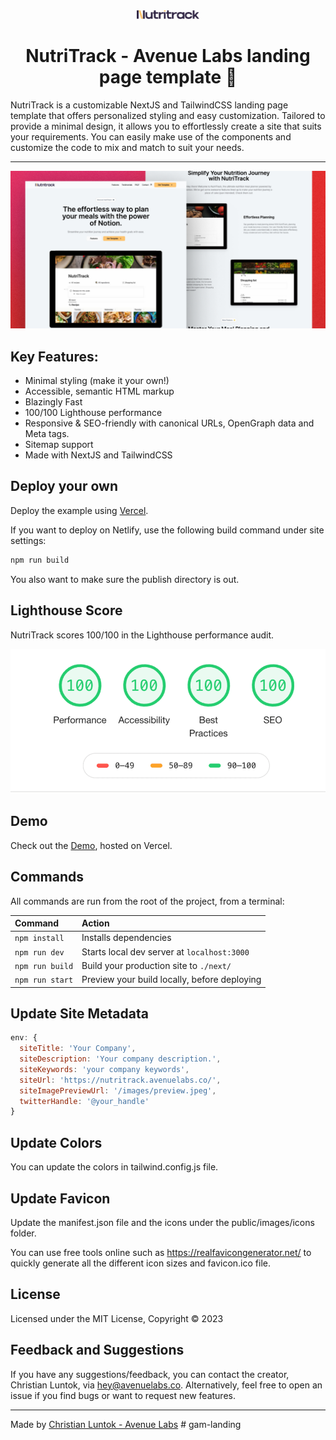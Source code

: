 <div align="center">
  <img alt="NutriTrack logo" src="/public/nutritrack.svg" width="100" />
</div>

<h1 align="center">
  NutriTrack - Avenue Labs landing page template 🚀
</h1>

NutriTrack is a customizable NextJS and TailwindCSS landing page template that offers personalized styling and easy customization. Tailored to provide a minimal design, it allows you to effortlessly create a site that suits your requirements. You can easily make use of the components and customize the code to mix and match to suit your needs.

<hr>

![NutriTrack Mockup](/public/nutritrack.png)

## Key Features:

-   Minimal styling (make it your own!)
-   Accessible, semantic HTML markup
-   Blazingly Fast
-   100/100 Lighthouse performance
-   Responsive & SEO-friendly with canonical URLs, OpenGraph data and Meta tags.
-   Sitemap support
-   Made with NextJS and TailwindCSS

## Deploy your own

Deploy the example using [Vercel](https://vercel.com?utm_source=github&utm_medium=readme&utm_campaign=next-example).

If you want to deploy on Netlify, use the following build command under site settings:

```bash
npm run build
```

You also want to make sure the publish directory is out.

## Lighthouse Score

NutriTrack scores 100/100 in the Lighthouse performance audit.

![NutriTrack Lighthouse Score](/lighthouse-score.png)

## Demo

Check out the [Demo](https://nutritrack.avenuelabs.co/), hosted on Vercel.

## Commands

All commands are run from the root of the project, from a terminal:

| Command         | Action                                       |
| :-------------- | :------------------------------------------- |
| `npm install`   | Installs dependencies                        |
| `npm run dev`   | Starts local dev server at `localhost:3000`  |
| `npm run build` | Build your production site to `./next/`      |
| `npm run start` | Preview your build locally, before deploying |

## Update Site Metadata

```js
env: {
  siteTitle: 'Your Company',
  siteDescription: 'Your company description.',
  siteKeywords: 'your company keywords',
  siteUrl: 'https://nutritrack.avenuelabs.co/',
  siteImagePreviewUrl: '/images/preview.jpeg',
  twitterHandle: '@your_handle'
}
```

## Update Colors

You can update the colors in tailwind.config.js file.

## Update Favicon

Update the manifest.json file and the icons under the public/images/icons folder.

You can use free tools online such as https://realfavicongenerator.net/ to quickly generate all the different icon sizes and favicon.ico file.

## License

Licensed under the MIT License, Copyright © 2023

## Feedback and Suggestions

If you have any suggestions/feedback, you can contact the creator, Christian Luntok, via [hey@avenuelabs.co](mailto:hey@avenuelabs.co). Alternatively, feel free to open an issue if you find bugs or want to request new features.

---

Made by [Christian Luntok - Avenue Labs](https://avenuelabs.co/)
#   g a m - l a n d i n g 
 
 